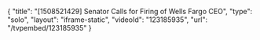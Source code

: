 {
    "title": "[1508521429] Senator Calls for Firing of Wells Fargo CEO",
    "type": "solo",
    "layout": "iframe-static",
    "videoId": "123185935",
    "url": "\/tvpembed\/123185935"
}